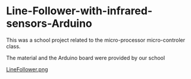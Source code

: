 # Line-Follower-with-infrared-sensors-Arduino

This was a school project related to the micro-processor micro-controler class.

The material and the Arduino board were provided by our school 


[LineFollower.png](https://github.com/kamelbendi/Line-Follower-with-infrared-sensors-Arduino/blob/main/LineFollower.png)
